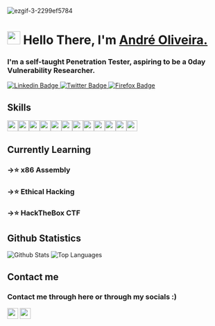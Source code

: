 
![ezgif-3-2299ef5784](https://user-images.githubusercontent.com/15943431/194160008-5a5b6085-e6fb-41f4-9d95-6db890c7e698.gif)


<h1 align="left"><img src="https://raw.githubusercontent.com/sidbelbase/sidbelbase/master/wave.gif" width="30px"><strong> Hello There, I'm <a href="https://waffleshouse.com/">André Oliveira.</a></strong>
</h1>

<h3 align="left"><strong>
I'm a self-taught Penetration Tester, aspiring to be a 0day Vulnerability Researcher.</strong></h3>

<a target="_blank" href="https://linkedin.com/in/Andre0liveira">
<img src="https://img.shields.io/badge/-André Oliveira-blue?style=for-the-badge&logo=Linkedin&logoColor=white&link=https://linkedin.com/in/Andre0liveira" alt="Linkedin Badge">
</a>
<a target="_blank" href="https://mobile.twitter.com/waflisan">
<img src="https://img.shields.io/badge/Waflisan-1ca0f1?style=for-the-badge&logo=twitter&logoColor=white&link=https://mobile.twitter.com/waflisan" alt="Twitter Badge">
</a>

<a target="_blank" href="https://wafflesexploits.rf.gd">
<img src="https://img.shields.io/badge/-Waffle's Exploits-141414?style=for-the-badge&logo=firefox&logoColor=white&link=https://waffleshouse.rf.gd" alt="Firefox Badge">
</a>

## Skills

<img src="https://img.shields.io/badge/-Python-3776AB?logo=python&logoColor=fff" height="25"><img src="https://img.shields.io/badge/-PyCharm-000000?logo=pycharm&logoColor=fff" height="25"><img src="https://img.shields.io/badge/-Lua-2C2D72?logo=lua&logoColor=fff" height="25"><img src="https://img.shields.io/badge/-CSharp-239120?logo=csharp&logoColor=fff" height="25"><img src="https://img.shields.io/badge/-VStudio-5C2D91?logo=visualstudio&logoColor=fff" height="25"><img src="https://img.shields.io/badge/-C-A8B9CC?logo=c&logoColor=fff" height="25"><img src="https://img.shields.io/badge/-C++-00599C?logo=cplusplus&logoColor=fff" height="25"><img src="https://img.shields.io/badge/-PowerShell-5391FE?logo=powershell&logoColor=fff" height="25"><img src="https://img.shields.io/badge/-MySQL-4479A1?logo=mysql&logoColor=fff" height="25"><img src="https://img.shields.io/badge/-SQLite-003B57?logo=sqlite&logoColor=fff" height="25"><img src="https://img.shields.io/badge/-Office-D83B01?logo=microsoftoffice&logoColor=fff" height="25"><img src="https://img.shields.io/badge/-Photoshop-31A8FF?logo=adobephotoshop&logoColor=fff" height="25">

## Currently Learning

<h3 align="left"><strong> ->⭐ x86 Assembly </strong></h3>
<h3 align="left"><strong> ->⭐ Ethical Hacking </strong></h3>
<h3 align="left"><strong> ->⭐ HackTheBox CTF </strong></h3>

## Github Statistics

![Github Stats](https://github-readme-stats.vercel.app/api?username=WafflesExploit&count_private=true&show_icons=true&theme=radical)                  ![Top Languages](https://github-readme-stats.vercel.app/api/top-langs/?username=WafflesExploit&show_icons=true&theme=radical)

## Contact me

<h3 align="left">Contact me through here or through my socials :) </h3>
<img src="https://img.shields.io/badge/-andreoliveira208@gmail.com-EA4335?logo=gmail&logoColor=fff" height="25">
<img src="https://img.shields.io/badge/-Waflisan Tag:1839-5865F2?logo=discord&logoColor=fff" height="25">
